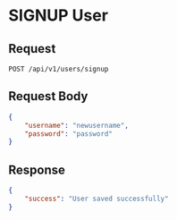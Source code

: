 # SIGNUP User

## Request

    POST /api/v1/users/signup

## Request Body
```json
{
    "username": "newusername",
    "password": "password"
}
```

## Response
```json
{
    "success": "User saved successfully"
}
```
